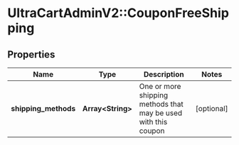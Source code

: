 # UltraCartAdminV2::CouponFreeShipping

## Properties
Name | Type | Description | Notes
------------ | ------------- | ------------- | -------------
**shipping_methods** | **Array&lt;String&gt;** | One or more shipping methods that may be used with this coupon | [optional] 


